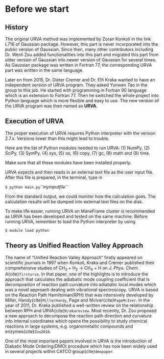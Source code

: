 # Before we start

## History

The original URVA method was implemented by Zoran Konkoli in the link
L716 of Gaussian package. However, this part is never incorporated into
the public version of Gaussian. Since then, many other contributors
including Dr. Wenli Zou added functionalities into this part and
migrated this part from older version of Gaussian into newer version of
Gaussian for several times. As Gaussian package was written in Fortran
77, the corresponding URVA part was written in the same language.

Later on from 2015, Dr. Dieter Cremer and Dr. Elfi Kraka wanted to have
an independent version of URVA program. They asked Yunwen Tao in the
group to this job. He started with programming in Fortran 90 language
which is an extension to Fortran 77. Then he switched the whole project
into Python language which is more flexible and easy to use. The new
version of the URVA program was then named as **URVA**.

## Execution of URVA

The proper execution of URVA requires Python interpreter with the
version 2.7.x. Versions lower than this might lead to trouble.

Here are the list of Python modules needed to run URVA: (1) NumPy, (2)
SciPy, (3) SymPy, (4) sys, (5) os, (6) copy, (7) gc, (8) math and (9)
time.

Make sure that all these modules have been installed properly.

URVA expects and then reads in an external text file as the user input
file. After this file is prepared, in the terminal, type in

`$ python main.py`*\`\`myinputfile\`\`*

From the standard output, we could monitor how the calculation goes. The
calculation results will be dumped into external text files on the disk.

To make life easier, running URVA on ManeFrame cluster is recommended
as URVA has been developed and tested on the same machine. Before
running URVA, remember to load the Python interpreter by using

`$ module load python`

## Theory as Unified Reaction Valley Approach

The name of “Unified Reaction Valley Approach” firstly appeared on scientific
journals in 1997 when Konkoli, Kraka and Cremer published their comprehensive
studies of CH$_3$ + H$_2$ $\rightarrow$ CH$_4$ + H on *J. Phys. Chem.
A*{cite}`firsturva`. In that paper, one of the highlights is to introduce the
approach that calculates the adiabatic mode coupling coefficient that is
decomposition of reaction path curvature into adiabatic local modes which was a
novel approach dealing with vibrational spectroscopy. URVA is based on the
Reaction Path Hamiltonian(RPH) that was intensively developed by Miller,
Handy{cite}`MillerHandy`, Page and McIver{cite}`PageMcIver`. In the year of
2011, Dr. Kraka published a well-written review on the relationship between RPH
and URVA{cite}`Krakareview`. Most recently, Dr. Zou proposed a new approach to
decompose the reaction path direction and curvature into internal coordinates
which opens the possibility to study chemical reactions in large systems, e.g.
organometallic compounds and enzymes{cite}`Zou2016`.

One of the most important papers involved in URVA is the introduction of
Diabatic Mode Ordering(DMO) procedure which has now been widely used in
several projects within CATCO group{cite}`dmopaper`.
